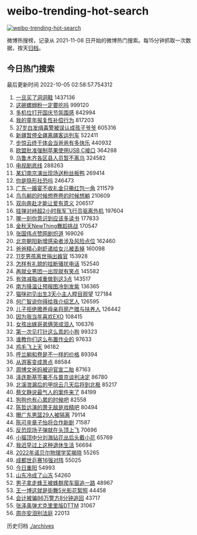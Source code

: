 # weibo-trending-hot-search

[![weibo-trending-hot-search](https://github.com/ameizi/weibo-trending-hot-search/actions/workflows/ci.yml/badge.svg)](https://github.com/ameizi/weibo-trending-hot-search/actions/workflows/ci.yml)

微博热搜榜，记录从 2021-11-08 日开始的微博热门搜索。每15分钟抓取一次数据，按天[归档](./archives)。

## 今日热门搜索

<!-- BEGIN --> 
最后更新时间 2022-10-05 02:58:57.754312 
1. [一旦买了洞洞鞋](https://s.weibo.com/weibo?q=%23%E4%B8%80%E6%97%A6%E4%B9%B0%E4%BA%86%E6%B4%9E%E6%B4%9E%E9%9E%8B%23&t=31&band_rank=1&Refer=top) 1437136
1. [这碗螺蛳粉一定要吃吗](https://s.weibo.com/weibo?q=%23%E8%BF%99%E7%A2%97%E8%9E%BA%E8%9B%B3%E7%B2%89%E4%B8%80%E5%AE%9A%E8%A6%81%E5%90%83%E5%90%97%23&t=31&band_rank=2&Refer=top) 999120
1. [多机位打开国庆节氛围感](https://s.weibo.com/weibo?q=%23%E5%A4%9A%E6%9C%BA%E4%BD%8D%E6%89%93%E5%BC%80%E5%9B%BD%E5%BA%86%E8%8A%82%E6%B0%9B%E5%9B%B4%E6%84%9F%23&t=31&band_rank=3&Refer=top) 842994
1. [我的童年报复性补偿行为](https://s.weibo.com/weibo?q=%23%E6%88%91%E7%9A%84%E7%AB%A5%E5%B9%B4%E6%8A%A5%E5%A4%8D%E6%80%A7%E8%A1%A5%E5%81%BF%E8%A1%8C%E4%B8%BA%23&t=31&band_rank=4&Refer=top) 817203
1. [37岁白发缉毒警被误认成孩子爷爷](https://s.weibo.com/weibo?q=%2337%E5%B2%81%E7%99%BD%E5%8F%91%E7%BC%89%E6%AF%92%E8%AD%A6%E8%A2%AB%E8%AF%AF%E8%AE%A4%E6%88%90%E5%AD%A9%E5%AD%90%E7%88%B7%E7%88%B7%23&t=31&band_rank=5&Refer=top) 605316
1. [新疆暂停全疆离疆客运列车](https://s.weibo.com/weibo?q=%23%E6%96%B0%E7%96%86%E6%9A%82%E5%81%9C%E5%85%A8%E7%96%86%E7%A6%BB%E7%96%86%E5%AE%A2%E8%BF%90%E5%88%97%E8%BD%A6%23&t=31&band_rank=6&Refer=top) 522411
1. [步惊云终于体会当爸爸有多快乐](https://s.weibo.com/weibo?q=%23%E6%AD%A5%E6%83%8A%E4%BA%91%E7%BB%88%E4%BA%8E%E4%BD%93%E4%BC%9A%E5%BD%93%E7%88%B8%E7%88%B8%E6%9C%89%E5%A4%9A%E5%BF%AB%E4%B9%90%23&t=31&band_rank=8&Refer=top) 440932
1. [欧盟批准强制苹果使用USB C接口](https://s.weibo.com/weibo?q=%E6%AC%A7%E7%9B%9F%E6%89%B9%E5%87%86%E5%BC%BA%E5%88%B6%E8%8B%B9%E6%9E%9C%E4%BD%BF%E7%94%A8USB%20C%E6%8E%A5%E5%8F%A3&t=31&band_rank=7&Refer=top) 364288
1. [乌鲁木齐各区县人员暂不离乌](https://s.weibo.com/weibo?q=%23%E4%B9%8C%E9%B2%81%E6%9C%A8%E9%BD%90%E5%90%84%E5%8C%BA%E5%8E%BF%E4%BA%BA%E5%91%98%E6%9A%82%E4%B8%8D%E7%A6%BB%E4%B9%8C%23&t=31&band_rank=9&Refer=top) 324582
1. [电视剧底线](https://s.weibo.com/weibo?q=%E7%94%B5%E8%A7%86%E5%89%A7%E5%BA%95%E7%BA%BF&t=31&band_rank=10&Refer=top) 288263
1. [某幻南京演出现场送粉丝板鸭](https://s.weibo.com/weibo?q=%23%E6%9F%90%E5%B9%BB%E5%8D%97%E4%BA%AC%E6%BC%94%E5%87%BA%E7%8E%B0%E5%9C%BA%E9%80%81%E7%B2%89%E4%B8%9D%E6%9D%BF%E9%B8%AD%23&t=31&band_rank=11&Refer=top) 269414
1. [你是隐形社恐吗](https://s.weibo.com/weibo?q=%23%E4%BD%A0%E6%98%AF%E9%9A%90%E5%BD%A2%E7%A4%BE%E6%81%90%E5%90%97%23&t=31&band_rank=12&Refer=top) 246473
1. [广东一婚宴不收礼金只撕红包一角](https://s.weibo.com/weibo?q=%23%E5%B9%BF%E4%B8%9C%E4%B8%80%E5%A9%9A%E5%AE%B4%E4%B8%8D%E6%94%B6%E7%A4%BC%E9%87%91%E5%8F%AA%E6%92%95%E7%BA%A2%E5%8C%85%E4%B8%80%E8%A7%92%23&t=31&band_rank=13&Refer=top) 211579
1. [鸟鸟躺的时候想卷卷的时候想躺](https://s.weibo.com/weibo?q=%23%E9%B8%9F%E9%B8%9F%E8%BA%BA%E7%9A%84%E6%97%B6%E5%80%99%E6%83%B3%E5%8D%B7%E5%8D%B7%E7%9A%84%E6%97%B6%E5%80%99%E6%83%B3%E8%BA%BA%23&t=31&band_rank=14&Refer=top) 210609
1. [双向奔赴才能让爱有意义](https://s.weibo.com/weibo?q=%23%E5%8F%8C%E5%90%91%E5%A5%94%E8%B5%B4%E6%89%8D%E8%83%BD%E8%AE%A9%E7%88%B1%E6%9C%89%E6%84%8F%E4%B9%89%23&t=31&band_rank=15&Refer=top) 206517
1. [挂弹对峙超2小时我军飞行员驱离外机](https://s.weibo.com/weibo?q=%23%E6%8C%82%E5%BC%B9%E5%AF%B9%E5%B3%99%E8%B6%852%E5%B0%8F%E6%97%B6%E6%88%91%E5%86%9B%E9%A3%9E%E8%A1%8C%E5%91%98%E9%A9%B1%E7%A6%BB%E5%A4%96%E6%9C%BA%23&t=31&band_rank=16&Refer=top) 197604
1. [哪一刻你意识到应该多读书](https://s.weibo.com/weibo?q=%23%E5%93%AA%E4%B8%80%E5%88%BB%E4%BD%A0%E6%84%8F%E8%AF%86%E5%88%B0%E5%BA%94%E8%AF%A5%E5%A4%9A%E8%AF%BB%E4%B9%A6%23&t=31&band_rank=17&Refer=top) 177833
1. [金秋天NewThing舞蹈挑战](https://s.weibo.com/weibo?q=%23%E9%87%91%E7%A7%8B%E5%A4%A9NewThing%E8%88%9E%E8%B9%88%E6%8C%91%E6%88%98%23&t=31&band_rank=18&Refer=top) 170547
1. [张国伟点赞网剧炽道](https://s.weibo.com/weibo?q=%23%E5%BC%A0%E5%9B%BD%E4%BC%9F%E7%82%B9%E8%B5%9E%E7%BD%91%E5%89%A7%E7%82%BD%E9%81%93%23&t=31&band_rank=7&Refer=top) 169026
1. [北京朝阳新增感染者涉及风险点位](https://s.weibo.com/weibo?q=%23%E5%8C%97%E4%BA%AC%E6%9C%9D%E9%98%B3%E6%96%B0%E5%A2%9E%E6%84%9F%E6%9F%93%E8%80%85%E6%B6%89%E5%8F%8A%E9%A3%8E%E9%99%A9%E7%82%B9%E4%BD%8D%23&t=31&band_rank=19&Refer=top) 162460
1. [爸爸精心剥虾递给女儿被丢掉](https://s.weibo.com/weibo?q=%23%E7%88%B8%E7%88%B8%E7%B2%BE%E5%BF%83%E5%89%A5%E8%99%BE%E9%80%92%E7%BB%99%E5%A5%B3%E5%84%BF%E8%A2%AB%E4%B8%A2%E6%8E%89%23&t=31&band_rank=20&Refer=top) 160098
1. [11岁男孩离世捐出器官](https://s.weibo.com/weibo?q=%2311%E5%B2%81%E7%94%B7%E5%AD%A9%E7%A6%BB%E4%B8%96%E6%8D%90%E5%87%BA%E5%99%A8%E5%AE%98%23&t=31&band_rank=21&Refer=top) 153928
1. [怎样有礼貌的挂断骚扰电话](https://s.weibo.com/weibo?q=%23%E6%80%8E%E6%A0%B7%E6%9C%89%E7%A4%BC%E8%B2%8C%E7%9A%84%E6%8C%82%E6%96%AD%E9%AA%9A%E6%89%B0%E7%94%B5%E8%AF%9D%23&t=31&band_rank=22&Refer=top) 152540
1. [再就业男团一出现就有笑点](https://s.weibo.com/weibo?q=%23%E5%86%8D%E5%B0%B1%E4%B8%9A%E7%94%B7%E5%9B%A2%E4%B8%80%E5%87%BA%E7%8E%B0%E5%B0%B1%E6%9C%89%E7%AC%91%E7%82%B9%23&t=31&band_rank=23&Refer=top) 145582
1. [有效减脂减重做到这3点](https://s.weibo.com/weibo?q=%23%E6%9C%89%E6%95%88%E5%87%8F%E8%84%82%E5%87%8F%E9%87%8D%E5%81%9A%E5%88%B0%E8%BF%993%E7%82%B9%23&t=31&band_rank=37&Refer=top) 143517
1. [南方降温让预报图冷到发紫](https://s.weibo.com/weibo?q=%23%E5%8D%97%E6%96%B9%E9%99%8D%E6%B8%A9%E8%AE%A9%E9%A2%84%E6%8A%A5%E5%9B%BE%E5%86%B7%E5%88%B0%E5%8F%91%E7%B4%AB%23&t=31&band_rank=24&Refer=top) 136365
1. [猫咪初见出生3天小主人瞠目观望](https://s.weibo.com/weibo?q=%23%E7%8C%AB%E5%92%AA%E5%88%9D%E8%A7%81%E5%87%BA%E7%94%9F3%E5%A4%A9%E5%B0%8F%E4%B8%BB%E4%BA%BA%E7%9E%A0%E7%9B%AE%E8%A7%82%E6%9C%9B%23&t=31&band_rank=25&Refer=top) 127184
1. [何广智说你得给我介绍艺人](https://s.weibo.com/weibo?q=%23%E4%BD%95%E5%B9%BF%E6%99%BA%E8%AF%B4%E4%BD%A0%E5%BE%97%E7%BB%99%E6%88%91%E4%BB%8B%E7%BB%8D%E8%89%BA%E4%BA%BA%23&t=31&band_rank=26&Refer=top) 126595
1. [儿子拒绝赡养母亲将房产赠与扶养人](https://s.weibo.com/weibo?q=%23%E5%84%BF%E5%AD%90%E6%8B%92%E7%BB%9D%E8%B5%A1%E5%85%BB%E6%AF%8D%E4%BA%B2%E5%B0%86%E6%88%BF%E4%BA%A7%E8%B5%A0%E4%B8%8E%E6%89%B6%E5%85%BB%E4%BA%BA%23&t=31&band_rank=27&Refer=top) 126442
1. [因为我当年喜欢EXO](https://s.weibo.com/weibo?q=%23%E5%9B%A0%E4%B8%BA%E6%88%91%E5%BD%93%E5%B9%B4%E5%96%9C%E6%AC%A2EXO%23&t=31&band_rank=28&Refer=top) 108415
1. [女孩出嫁哥弟俩哭成泪人](https://s.weibo.com/weibo?q=%23%E5%A5%B3%E5%AD%A9%E5%87%BA%E5%AB%81%E5%93%A5%E5%BC%9F%E4%BF%A9%E5%93%AD%E6%88%90%E6%B3%AA%E4%BA%BA%23&t=31&band_rank=29&Refer=top) 106376
1. [第一次见打针这么乖的小狗](https://s.weibo.com/weibo?q=%23%E7%AC%AC%E4%B8%80%E6%AC%A1%E8%A7%81%E6%89%93%E9%92%88%E8%BF%99%E4%B9%88%E4%B9%96%E7%9A%84%E5%B0%8F%E7%8B%97%23&t=31&band_rank=30&Refer=top) 99323
1. [谁教你们这么布置作业的](https://s.weibo.com/weibo?q=%23%E8%B0%81%E6%95%99%E4%BD%A0%E4%BB%AC%E8%BF%99%E4%B9%88%E5%B8%83%E7%BD%AE%E4%BD%9C%E4%B8%9A%E7%9A%84%23&t=31&band_rank=31&Refer=top) 97633
1. [鸡毛飞上天](https://s.weibo.com/weibo?q=%E9%B8%A1%E6%AF%9B%E9%A3%9E%E4%B8%8A%E5%A4%A9&t=31&band_rank=32&Refer=top) 96182
1. [呼兰躺和卷是不一样的价格](https://s.weibo.com/weibo?q=%23%E5%91%BC%E5%85%B0%E8%BA%BA%E5%92%8C%E5%8D%B7%E6%98%AF%E4%B8%8D%E4%B8%80%E6%A0%B7%E7%9A%84%E4%BB%B7%E6%A0%BC%23&t=31&band_rank=33&Refer=top) 89394
1. [从游客变成景点](https://s.weibo.com/weibo?q=%23%E4%BB%8E%E6%B8%B8%E5%AE%A2%E5%8F%98%E6%88%90%E6%99%AF%E7%82%B9%23&t=31&band_rank=34&Refer=top) 88584
1. [周博文爸妈被迫官宣二胎](https://s.weibo.com/weibo?q=%23%E5%91%A8%E5%8D%9A%E6%96%87%E7%88%B8%E5%A6%88%E8%A2%AB%E8%BF%AB%E5%AE%98%E5%AE%A3%E4%BA%8C%E8%83%8E%23&t=31&band_rank=35&Refer=top) 87163
1. [泽连斯基签署不与普京谈判决定](https://s.weibo.com/weibo?q=%23%E6%B3%BD%E8%BF%9E%E6%96%AF%E5%9F%BA%E7%AD%BE%E7%BD%B2%E4%B8%8D%E4%B8%8E%E6%99%AE%E4%BA%AC%E8%B0%88%E5%88%A4%E5%86%B3%E5%AE%9A%23&t=31&band_rank=36&Refer=top) 86780
1. [北溪泄漏后的甲烷云几天后将到北极](https://s.weibo.com/weibo?q=%23%E5%8C%97%E6%BA%AA%E6%B3%84%E6%BC%8F%E5%90%8E%E7%9A%84%E7%94%B2%E7%83%B7%E4%BA%91%E5%87%A0%E5%A4%A9%E5%90%8E%E5%B0%86%E5%88%B0%E5%8C%97%E6%9E%81%23&t=31&band_rank=38&Refer=top) 85217
1. [蔡文静说最气人的案件来了](https://s.weibo.com/weibo?q=%23%E8%94%A1%E6%96%87%E9%9D%99%E8%AF%B4%E6%9C%80%E6%B0%94%E4%BA%BA%E7%9A%84%E6%A1%88%E4%BB%B6%E6%9D%A5%E4%BA%86%23&t=31&band_rank=39&Refer=top) 84199
1. [狗狗也有心累的时候吧](https://s.weibo.com/weibo?q=%23%E7%8B%97%E7%8B%97%E4%B9%9F%E6%9C%89%E5%BF%83%E7%B4%AF%E7%9A%84%E6%97%B6%E5%80%99%E5%90%A7%23&t=31&band_rank=40&Refer=top) 82558
1. [陈哲远演的萧无敌是戏精吧](https://s.weibo.com/weibo?q=%23%E9%99%88%E5%93%B2%E8%BF%9C%E6%BC%94%E7%9A%84%E8%90%A7%E6%97%A0%E6%95%8C%E6%98%AF%E6%88%8F%E7%B2%BE%E5%90%A7%23&t=31&band_rank=41&Refer=top) 80494
1. [曝广东男篮29人被隔离](https://s.weibo.com/weibo?q=%23%E6%9B%9D%E5%B9%BF%E4%B8%9C%E7%94%B7%E7%AF%AE29%E4%BA%BA%E8%A2%AB%E9%9A%94%E7%A6%BB%23&t=31&band_rank=42&Refer=top) 79114
1. [陈可辛章子怡将合作新剧](https://s.weibo.com/weibo?q=%23%E9%99%88%E5%8F%AF%E8%BE%9B%E7%AB%A0%E5%AD%90%E6%80%A1%E5%B0%86%E5%90%88%E4%BD%9C%E6%96%B0%E5%89%A7%23&t=31&band_rank=43&Refer=top) 71587
1. [反恐现场子弹就在头顶上飞](https://s.weibo.com/weibo?q=%23%E5%8F%8D%E6%81%90%E7%8E%B0%E5%9C%BA%E5%AD%90%E5%BC%B9%E5%B0%B1%E5%9C%A8%E5%A4%B4%E9%A1%B6%E4%B8%8A%E9%A3%9E%23&t=31&band_rank=44&Refer=top) 70696
1. [小猫顶中分刘海钻花丛后头戴小花](https://s.weibo.com/weibo?q=%23%E5%B0%8F%E7%8C%AB%E9%A1%B6%E4%B8%AD%E5%88%86%E5%88%98%E6%B5%B7%E9%92%BB%E8%8A%B1%E4%B8%9B%E5%90%8E%E5%A4%B4%E6%88%B4%E5%B0%8F%E8%8A%B1%23&t=31&band_rank=46&Refer=top) 65769
1. [我迟早过上这种退休生活](https://s.weibo.com/weibo?q=%23%E6%88%91%E8%BF%9F%E6%97%A9%E8%BF%87%E4%B8%8A%E8%BF%99%E7%A7%8D%E9%80%80%E4%BC%91%E7%94%9F%E6%B4%BB%23&t=31&band_rank=45&Refer=top) 56694
1. [2022年诺贝尔物理学奖揭晓](https://s.weibo.com/weibo?q=%232022%E5%B9%B4%E8%AF%BA%E8%B4%9D%E5%B0%94%E7%89%A9%E7%90%86%E5%AD%A6%E5%A5%96%E6%8F%AD%E6%99%93%23&t=31&band_rank=46&Refer=top) 55265
1. [成都世乒赛16强对阵](https://s.weibo.com/weibo?q=%23%E6%88%90%E9%83%BD%E4%B8%96%E4%B9%92%E8%B5%9B16%E5%BC%BA%E5%AF%B9%E9%98%B5%23&t=31&band_rank=47&Refer=top) 55025
1. [今日重阳](https://s.weibo.com/weibo?q=%23%E4%BB%8A%E6%97%A5%E9%87%8D%E9%98%B3%23&t=31&band_rank=48&Refer=top) 54993
1. [山东冷成了山冻](https://s.weibo.com/weibo?q=%23%E5%B1%B1%E4%B8%9C%E5%86%B7%E6%88%90%E4%BA%86%E5%B1%B1%E5%86%BB%23&t=31&band_rank=49&Refer=top) 54260
1. [男子拿走蜂王被蜂群爬车窗追一路](https://s.weibo.com/weibo?q=%23%E7%94%B7%E5%AD%90%E6%8B%BF%E8%B5%B0%E8%9C%82%E7%8E%8B%E8%A2%AB%E8%9C%82%E7%BE%A4%E7%88%AC%E8%BD%A6%E7%AA%97%E8%BF%BD%E4%B8%80%E8%B7%AF%23&t=31&band_rank=50&Refer=top) 48967
1. [王一博这就是街舞5光影花絮照](https://s.weibo.com/weibo?q=%23%E7%8E%8B%E4%B8%80%E5%8D%9A%E8%BF%99%E5%B0%B1%E6%98%AF%E8%A1%97%E8%88%9E5%E5%85%89%E5%BD%B1%E8%8A%B1%E7%B5%AE%E7%85%A7%23&t=31&band_rank=42&Refer=top) 44458
1. [会计被骗86万警方8分钟追回](https://s.weibo.com/weibo?q=%23%E4%BC%9A%E8%AE%A1%E8%A2%AB%E9%AA%9786%E4%B8%87%E8%AD%A6%E6%96%B98%E5%88%86%E9%92%9F%E8%BF%BD%E5%9B%9E%23&t=31&band_rank=38&Refer=top) 43717
1. [张泽禹弹尤克里里版DTTM](https://s.weibo.com/weibo?q=%23%E5%BC%A0%E6%B3%BD%E7%A6%B9%E5%BC%B9%E5%B0%A4%E5%85%8B%E9%87%8C%E9%87%8C%E7%89%88DTTM%23&t=31&band_rank=39&Refer=top) 31067
1. [周亦安泪别法庭](https://s.weibo.com/weibo?q=%23%E5%91%A8%E4%BA%A6%E5%AE%89%E6%B3%AA%E5%88%AB%E6%B3%95%E5%BA%AD%23&t=31&band_rank=42&Refer=top) 22013
<!-- END -->

历史归档 [./archives](./archives)

